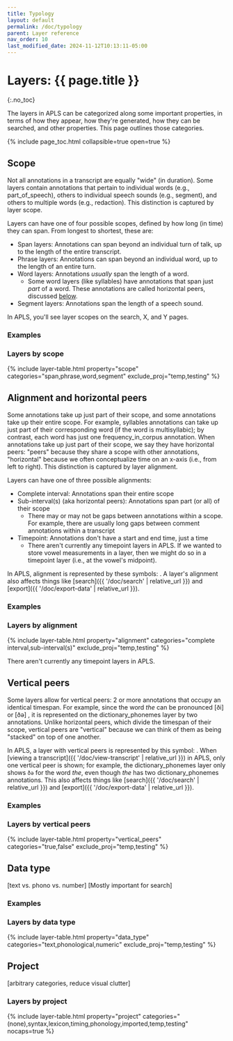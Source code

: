 ```yaml
---
title: Typology
layout: default
permalink: /doc/typology
parent: Layer reference
nav_order: 10
last_modified_date: 2024-11-12T10:13:11-05:00
---
```


# Layers: {{ page.title }}
{:.no_toc}

The <span class="keyterm">layers</span> in APLS can be categorized along some important properties, in terms of how they appear, how they're generated, how they can be searched, and other properties.
This page outlines those categories.

{% include page_toc.html collapsible=true open=true %}


## Scope

Not all annotations in a transcript are equally "wide" (in duration).
Some layers contain annotations that pertain to individual words (e.g., <span class="layer">part_of_speech</span>), others to individual speech sounds (e.g., <span class="layer">segment</span>), and others to multiple words (e.g., <span class="layer">redaction</span>).
This distinction is captured by layer <span class="keyterm">scope</span>.

Layers can have one of four possible scopes, defined by how long (in time) they can span.
From longest to shortest, these are:

<!-- Add a scope for "non-transcript" layers? (participant, main_participant, transcript, episode, corpus) If so, come up with a better term than "non-transcript" -->
- <span class="keyterm">Span layers</span>: Annotations can span beyond an individual turn of talk, up to the length of the entire transcript.
- <span class="keyterm">Phrase layers</span>: Annotations can span beyond an individual word, up to the length of an entire turn.
- <span class="keyterm">Word layers</span>: Annotations _usually_ span the length of a word.
  - Some word layers (like <span class="layer">syllables</span>) have annotations that span just _part_ of a word. These annotations are called <span class="keyterm">horizontal peers</span>, discussed [below](#alignment-and-horizontal-peers).
- <span class="keyterm">Segment layers</span>: Annotations span the length of a speech sound.


In APLS, you'll see layer scopes on the search, X, and Y pages. <!-- WITH SCREENSHOTS -->
<!-- The exception is "non-transcript" layers -->


### Examples



### Layers by scope

{% include layer-table.html property="scope" categories="span,phrase,word,segment" exclude_proj="temp,testing" %}


## Alignment and horizontal peers

Some annotations take up just part of their scope, and some annotations take up their entire scope.
For example, <span class="layer">syllables</span> annotations can take up just part of their corresponding word (if the word is multisyllabic);
by contrast, each word has just one <span class="layer">frequency_in_corpus</span> annotation.
When annotations take up just part of their scope, we say they have <span class="keyterm">horizontal peers</span>: "peers" because they share a scope with other annotations, "horizontal" because we often conceptualize time on an x-axis (i.e., from left to right).
This distinction is captured by layer <span class="keyterm">alignment</span>.

Layers can have one of three possible alignments:

- <span class="keyterm">Complete interval</span>: Annotations span their entire scope
- <span class="keyterm">Sub-interval(s)</span> (aka <span class="keyterm">horizontal peers</span>): Annotations span part (or all) of their scope
  - There may or may not be gaps between annotations within a scope. For example, there are usually long gaps between <span class="layer">comment</span> annotations within a transcript
- <span class="keyterm">Timepoint</span>: Annotations don't have a start and end time, just a time
  - There aren't currently any timepoint layers in APLS. If we wanted to store vowel measurements in a layer, then we might do so in a timepoint layer (i.e., at the vowel's midpoint).


In APLS, alignment is represented by these symbols: <!-- SYMBOLS -->.
A layer's alignment also affects things like [search]({{ '/doc/search' | relative_url }}) and [export]({{ '/doc/export-data' | relative_url }}).


### Examples


### Layers by alignment

{% include layer-table.html property="alignment" categories="complete interval,sub-interval(s)" exclude_proj="temp,testing" %}

There aren't currently any timepoint layers in APLS.


## Vertical peers

Some layers allow for <span class="keyterm">vertical peers</span>: 2 or more annotations that occupy an identical timespan.
For example, since the word _the_ can be pronounced [ði] or [ðə] <!-- Maybe pick a word w/ fewer scary IPA symbols? Slash one that's not an allophonic difference but a proper phonemic difference? -->, it is represented on the <span class="layer">dictionary_phonemes</span> layer by two annotations.
Unlike <span class="keyterm">horizontal peers</span>, which divide the timespan of their scope, vertical peers are "vertical" because we can think of them as being "stacked" on top of one another.

In APLS, a layer with vertical peers is represented by this symbol: <!-- SYMBOL -->.
When [viewing a transcript]({{ '/doc/view-transcript' | relative_url }}) in APLS, only one vertical peer is shown;
for example, the <span class="layer">dictionary_phonemes</span> layer only shows `ðə` for the word _the_, even though _the_ has two <span class="layer">dictionary_phonemes</span> annotations.
This also affects things like [search]({{ '/doc/search' | relative_url }}) and [export]({{ '/doc/export-data' | relative_url }}).


### Examples


### Layers by vertical peers

{% include layer-table.html property="vertical_peers" categories="true,false" exclude_proj="temp,testing" %}


## Data type

[text vs. phono vs. number]
[Mostly important for search]

### Examples



### Layers by data type

{% include layer-table.html property="data_type" categories="text,phonological,numeric" exclude_proj="temp,testing" %}


## Project

[arbitrary categories, reduce visual clutter]

### Layers by project

{% include layer-table.html property="project" categories="(none),syntax,lexicon,timing,phonology,imported,temp,testing" nocaps=true %}
